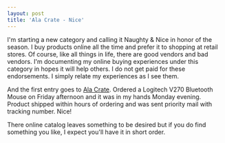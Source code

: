 ```yaml
---
layout: post  
title: 'Ala Crate - Nice'
---
```

I'm starting a new category and calling it Naughty & Nice in honor of the season. I buy products online all the time and prefer it to shopping at retail stores. Of course, like all things in life, there are good vendors and bad vendors. I'm documenting my online buying experiences under this category in hopes it will help others. I do not get paid for these endorsements. I simply relate my experiences as I see them.  
  
And the first entry goes to [Ala Crate](http://http://alacrate.com). Ordered a Logitech V270 Bluetooth Mouse on Friday afternoon and it was in my hands Monday evening. Product shipped within hours of ordering and was sent priority mail with tracking number. Nice!  
  
  
There online catalog leaves something to be desired but if you do find something you like, I expect you'll have it in short order.  
  

